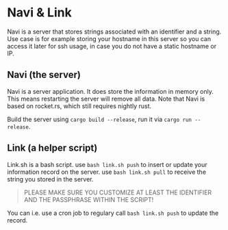 # Navi & Link

Navi is a server that stores strings associated with an identifier and a string. Use case is for example storing your hostname in this server so you can access it later for ssh usage, in case you do not have a static hostname or IP.

## Navi (the server)

Navi is a server application. It does store the information in memory only. This means restarting the server will remove all data. Note that Navi is based on rocket.rs, which still requires nightly rust.

Build the server using `cargo build --release`, run it via `cargo run --release`.

## Link (a helper script)

Link.sh is a bash script. use `bash link.sh push` to insert or update your information record on the server. use `bash link.sh pull` to receive the string you stored in the server.

> PLEASE MAKE SURE YOU CUSTOMIZE AT LEAST THE IDENTIFIER AND THE PASSPHRASE WITHIN THE SCRIPT!

You can i.e. use a cron job to regulary call `bash link.sh push` to update the record.

